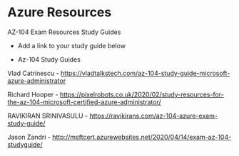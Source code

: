# Azure Resources
AZ-104 Exam Resources Study Guides

* Add a link to your study guide below 


* Az-104 Study Guides

Vlad Catrinescu - https://vladtalkstech.com/az-104-study-guide-microsoft-azure-administrator

Richard Hooper - https://pixelrobots.co.uk/2020/02/study-resources-for-the-az-104-microsoft-certified-azure-administrator/

RAVIKIRAN SRINIVASULU - https://ravikirans.com/az-104-azure-exam-study-guide/

Jason Zandri - http://msftcert.azurewebsites.net/2020/04/14/exam-az-104-studyguide/
